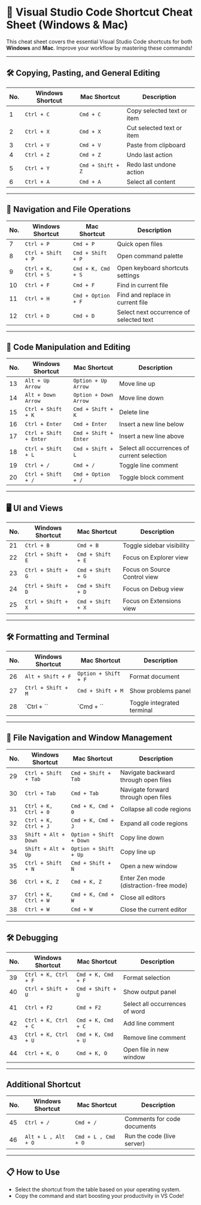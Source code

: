 # 🚀 Visual Studio Code Shortcut Cheat Sheet (Windows & Mac)

This cheat sheet covers the essential Visual Studio Code shortcuts for both **Windows** and **Mac**. Improve your workflow by mastering these commands!

---

## 🛠️ Copying, Pasting, and General Editing

| No. | Windows Shortcut        | Mac Shortcut             | Description                                         |
|-----|-------------------------|--------------------------|-----------------------------------------------------|
| 1   | `Ctrl + C`              | `Cmd + C`                | Copy selected text or item                          |
| 2   | `Ctrl + X`              | `Cmd + X`                | Cut selected text or item                           |
| 3   | `Ctrl + V`              | `Cmd + V`                | Paste from clipboard                                |
| 4   | `Ctrl + Z`              | `Cmd + Z`                | Undo last action                                    |
| 5   | `Ctrl + Y`              | `Cmd + Shift + Z`        | Redo last undone action                             |
| 6   | `Ctrl + A`              | `Cmd + A`                | Select all content                                  |

---

## 🧭 Navigation and File Operations

| No. | Windows Shortcut        | Mac Shortcut             | Description                                         |
|-----|-------------------------|--------------------------|-----------------------------------------------------|
| 7   | `Ctrl + P`              | `Cmd + P`                | Quick open files                                    |
| 8   | `Ctrl + Shift + P`      | `Cmd + Shift + P`        | Open command palette                                |
| 9   | `Ctrl + K, Ctrl + S`    | `Cmd + K, Cmd + S`       | Open keyboard shortcuts settings                    |
| 10  | `Ctrl + F`              | `Cmd + F`                | Find in current file                                |
| 11  | `Ctrl + H`              | `Cmd + Option + F`       | Find and replace in current file                    |
| 12  | `Ctrl + D`              | `Cmd + D`                | Select next occurrence of selected text             |

---

## 📜 Code Manipulation and Editing

| No. | Windows Shortcut        | Mac Shortcut             | Description                                         |
|-----|-------------------------|--------------------------|-----------------------------------------------------|
| 13  | `Alt + Up Arrow`        | `Option + Up Arrow`       | Move line up                                        |
| 14  | `Alt + Down Arrow`      | `Option + Down Arrow`     | Move line down                                      |
| 15  | `Ctrl + Shift + K`      | `Cmd + Shift + K`         | Delete line                                         |
| 16  | `Ctrl + Enter`          | `Cmd + Enter`            | Insert a new line below                             |
| 17  | `Ctrl + Shift + Enter`  | `Cmd + Shift + Enter`     | Insert a new line above                             |
| 18  | `Ctrl + Shift + L`      | `Cmd + Shift + L`         | Select all occurrences of current selection         |
| 19  | `Ctrl + /`              | `Cmd + /`                | Toggle line comment                                 |
| 20  | `Ctrl + Shift + /`      | `Cmd + Option + /`        | Toggle block comment                                |

---

## 🖥️ UI and Views

| No. | Windows Shortcut        | Mac Shortcut             | Description                                         |
|-----|-------------------------|--------------------------|-----------------------------------------------------|
| 21  | `Ctrl + B`              | `Cmd + B`                | Toggle sidebar visibility                           |
| 22  | `Ctrl + Shift + E`      | `Cmd + Shift + E`        | Focus on Explorer view                              |
| 23  | `Ctrl + Shift + G`      | `Cmd + Shift + G`        | Focus on Source Control view                        |
| 24  | `Ctrl + Shift + D`      | `Cmd + Shift + D`        | Focus on Debug view                                 |
| 25  | `Ctrl + Shift + X`      | `Cmd + Shift + X`        | Focus on Extensions view                            |

---

## 🛠️ Formatting and Terminal

| No. | Windows Shortcut        | Mac Shortcut             | Description                                         |
|-----|-------------------------|--------------------------|-----------------------------------------------------|
| 26  | `Alt + Shift + F`       | `Option + Shift + F`      | Format document                                     |
| 27  | `Ctrl + Shift + M`      | `Cmd + Shift + M`         | Show problems panel                                 |
| 28  | `Ctrl + \``             | `Cmd + \``                | Toggle integrated terminal                          |

---

## 🔀 File Navigation and Window Management

| No. | Windows Shortcut        | Mac Shortcut             | Description                                         |
|-----|-------------------------|--------------------------|-----------------------------------------------------|
| 29  | `Ctrl + Shift + Tab`    | `Cmd + Shift + Tab`       | Navigate backward through open files                |
| 30  | `Ctrl + Tab`            | `Cmd + Tab`               | Navigate forward through open files                 |
| 31  | `Ctrl + K, Ctrl + 0`    | `Cmd + K, Cmd + 0`        | Collapse all code regions                           |
| 32  | `Ctrl + K, Ctrl + J`    | `Cmd + K, Cmd + J`        | Expand all code regions                             |
| 33  | `Shift + Alt + Down`    | `Option + Shift + Down`   | Copy line down                                      |
| 34  | `Shift + Alt + Up`      | `Option + Shift + Up`     | Copy line up                                        |
| 35  | `Ctrl + Shift + N`      | `Cmd + Shift + N`         | Open a new window                                   |
| 36  | `Ctrl + K, Z`           | `Cmd + K, Z`              | Enter Zen mode (distraction-free mode)              |
| 37  | `Ctrl + K, Ctrl + W`    | `Cmd + K, Cmd + W`        | Close all editors                                   |
| 38  | `Ctrl + W`              | `Cmd + W`                | Close the current editor                            |

---

## 🛠️ Debugging

| No. | Windows Shortcut        | Mac Shortcut             | Description                                         |
|-----|-------------------------|--------------------------|-----------------------------------------------------|
| 39  | `Ctrl + K, Ctrl + F`    | `Cmd + K, Cmd + F`        | Format selection                                    |
| 40  | `Ctrl + Shift + U`      | `Cmd + Shift + U`         | Show output panel                                   |
| 41  | `Ctrl + F2`             | `Cmd + F2`                | Select all occurrences of word                      |
| 42  | `Ctrl + K, Ctrl + C`    | `Cmd + K, Cmd + C`        | Add line comment                                    |
| 43  | `Ctrl + K, Ctrl + U`    | `Cmd + K, Cmd + U`        | Remove line comment                                 |
| 44  | `Ctrl + K, O`           | `Cmd + K, O`              | Open file in new window                             |

---

##  Additional Shortcut

| No. | Windows Shortcut        | Mac Shortcut             | Description                                         |
|-----|-------------------------|--------------------------|-----------------------------------------------------|
| 45  | `Ctrl + / `    | `Cmd + / `        | Comments for code documents                                    |
| 46  | `Alt + L , Alt + O `    | `Cmd + L , Cmd + O `        | Run the code (live server)                                |

---

## 📋 How to Use

- Select the shortcut from the table based on your operating system.
- Copy the command and start boosting your productivity in VS Code!
  

